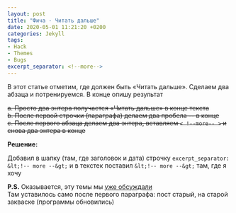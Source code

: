 ```yaml
---
layout: post  
title: "Фича - Читать дальше"  
date: 2020-05-01 11:21:20 +0200
categories: Jekyll
tags: 
- Hack
- Themes
- Bugs
excerpt_separator: <!--more-->
---
```

В этот статье отметим, где должен быть «Читать дальше».
Сделаем два абзаца и потренируемся.
В конце опишу результат

~~a. Просто два энтера получается «Читать дальше» в конце текста  
b. После первой строчки (параграфа) делаем два пробела -- в конце  
c. После первого абзаца делаем два энтера, вставляем `< !--more-- >` и снова два энтера  в конце~~  

**Решение:**  

Добавил в шапку (там, где заголовок и дата) строчку `excerpt_separator: &lt;!-- more --&gt;` и в текстек поставил `&lt;!-- more --&gt;` там, где я хочу
<!--more-->

**P.S.** Оказывается, эту темы мы [уже обсуждали](https://dvesti.github.io/jekyll-jacman/2013/12/25/excerpts/#more)  
Там уставилось само после первого параграфа: пост старый, на старой закваске (программы обновились)
